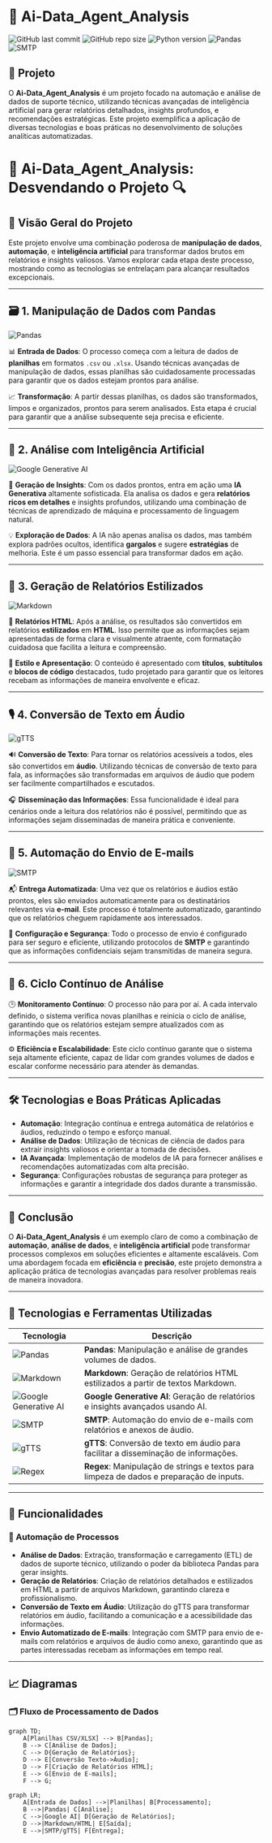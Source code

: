 # 🧠 Ai-Data_Agent_Analysis

![GitHub last commit](https://img.shields.io/github/last-commit/chaos4455/Ai-Data_Agent_Analysis)
![GitHub repo size](https://img.shields.io/github/repo-size/chaos4455/Ai-Data_Agent_Analysis)
![Python version](https://img.shields.io/badge/python-3.9-blue.svg)
![Pandas](https://img.shields.io/badge/pandas-%23150458.svg?logo=pandas&logoColor=white)
![SMTP](https://img.shields.io/badge/SMTP-Enabled-green.svg)

## 📌 Projeto

O **Ai-Data_Agent_Analysis** é um projeto focado na automação e análise de dados de suporte técnico, utilizando técnicas avançadas de inteligência artificial para gerar relatórios detalhados, insights profundos, e recomendações estratégicas. Este projeto exemplifica a aplicação de diversas tecnologias e boas práticas no desenvolvimento de soluções analíticas automatizadas.

# 🧠 Ai-Data_Agent_Analysis: Desvendando o Projeto 🔍

## 🌟 Visão Geral do Projeto

Este projeto envolve uma combinação poderosa de **manipulação de dados**, **automação**, e **inteligência artificial** para transformar dados brutos em relatórios e insights valiosos. Vamos explorar cada etapa deste processo, mostrando como as tecnologias se entrelaçam para alcançar resultados excepcionais.

---

## 🗃️ 1. Manipulação de Dados com Pandas

![Pandas](https://img.shields.io/badge/pandas-%23150458.svg?logo=pandas&logoColor=white)

📊 **Entrada de Dados**: O processo começa com a leitura de dados de **planilhas** em formatos `.csv` ou `.xlsx`. Usando técnicas avançadas de manipulação de dados, essas planilhas são cuidadosamente processadas para garantir que os dados estejam prontos para análise.

📈 **Transformação**: A partir dessas planilhas, os dados são transformados, limpos e organizados, prontos para serem analisados. Esta etapa é crucial para garantir que a análise subsequente seja precisa e eficiente.

---



## 🤖 2. Análise com Inteligência Artificial

![Google Generative AI](https://img.shields.io/badge/Google_Generative_AI-%230075D5.svg?logo=google)

🧠 **Geração de Insights**: Com os dados prontos, entra em ação uma **IA Generativa** altamente sofisticada. Ela analisa os dados e gera **relatórios ricos em detalhes** e insights profundos, utilizando uma combinação de técnicas de aprendizado de máquina e processamento de linguagem natural.

💡 **Exploração de Dados**: A IA não apenas analisa os dados, mas também explora padrões ocultos, identifica **gargalos** e sugere **estratégias** de melhoria. Este é um passo essencial para transformar dados em ação.

---

## 📝 3. Geração de Relatórios Estilizados

![Markdown](https://img.shields.io/badge/Markdown-%23000000.svg?logo=markdown&logoColor=white)

📑 **Relatórios HTML**: Após a análise, os resultados são convertidos em relatórios **estilizados** em **HTML**. Isso permite que as informações sejam apresentadas de forma clara e visualmente atraente, com formatação cuidadosa que facilita a leitura e compreensão.

🎨 **Estilo e Apresentação**: O conteúdo é apresentado com **títulos**, **subtítulos** e **blocos de código** destacados, tudo projetado para garantir que os leitores recebam as informações de maneira envolvente e eficaz.

---

## 🎙️ 4. Conversão de Texto em Áudio

![gTTS](https://img.shields.io/badge/gTTS-%23FF4B3E.svg?logo=google)

🔊 **Conversão de Texto**: Para tornar os relatórios acessíveis a todos, eles são convertidos em **áudio**. Utilizando técnicas de conversão de texto para fala, as informações são transformadas em arquivos de áudio que podem ser facilmente compartilhados e escutados.

🎧 **Disseminação das Informações**: Essa funcionalidade é ideal para cenários onde a leitura dos relatórios não é possível, permitindo que as informações sejam disseminadas de maneira prática e conveniente.

---

## 📧 5. Automação do Envio de E-mails

![SMTP](https://img.shields.io/badge/SMTP-%23F16524.svg?logo=gmail&logoColor=white)

📬 **Entrega Automatizada**: Uma vez que os relatórios e áudios estão prontos, eles são enviados automaticamente para os destinatários relevantes via **e-mail**. Este processo é totalmente automatizado, garantindo que os relatórios cheguem rapidamente aos interessados.

📧 **Configuração e Segurança**: Todo o processo de envio é configurado para ser seguro e eficiente, utilizando protocolos de **SMTP** e garantindo que as informações confidenciais sejam transmitidas de maneira segura.

---

## 🔁 6. Ciclo Contínuo de Análise

🕒 **Monitoramento Contínuo**: O processo não para por aí. A cada intervalo definido, o sistema verifica novas planilhas e reinicia o ciclo de análise, garantindo que os relatórios estejam sempre atualizados com as informações mais recentes.

⚙️ **Eficiência e Escalabilidade**: Este ciclo contínuo garante que o sistema seja altamente eficiente, capaz de lidar com grandes volumes de dados e escalar conforme necessário para atender às demandas.

---

## 🛠️ Tecnologias e Boas Práticas Aplicadas

- **Automação**: Integração contínua e entrega automática de relatórios e áudios, reduzindo o tempo e esforço manual.
- **Análise de Dados**: Utilização de técnicas de ciência de dados para extrair insights valiosos e orientar a tomada de decisões.
- **IA Avançada**: Implementação de modelos de IA para fornecer análises e recomendações automatizadas com alta precisão.
- **Segurança**: Configurações robustas de segurança para proteger as informações e garantir a integridade dos dados durante a transmissão.

---

## 📅 Conclusão

O **Ai-Data_Agent_Analysis** é um exemplo claro de como a combinação de **automação**, **análise de dados**, e **inteligência artificial** pode transformar processos complexos em soluções eficientes e altamente escaláveis. Com uma abordagem focada em **eficiência** e **precisão**, este projeto demonstra a aplicação prática de tecnologias avançadas para resolver problemas reais de maneira inovadora.


---

## 🚀 Tecnologias e Ferramentas Utilizadas

| **Tecnologia**            | **Descrição**                                                                 |
|---------------------------|-------------------------------------------------------------------------------|
| ![Pandas](https://img.shields.io/badge/pandas-%23150458.svg?logo=pandas&logoColor=white) | **Pandas**: Manipulação e análise de grandes volumes de dados.                             |
| ![Markdown](https://img.shields.io/badge/Markdown-%23000000.svg?logo=markdown&logoColor=white) | **Markdown**: Geração de relatórios HTML estilizados a partir de textos Markdown.           |
| ![Google Generative AI](https://img.shields.io/badge/Google_Generative_AI-%230075D5.svg?logo=google) | **Google Generative AI**: Geração de relatórios e insights avançados usando AI.            |
| ![SMTP](https://img.shields.io/badge/SMTP-%23F16524.svg?logo=gmail&logoColor=white) | **SMTP**: Automação do envio de e-mails com relatórios e anexos de áudio.                   |
| ![gTTS](https://img.shields.io/badge/gTTS-%23FF4B3E.svg?logo=google) | **gTTS**: Conversão de texto em áudio para facilitar a disseminação de informações.         |
| ![Regex](https://img.shields.io/badge/Regex-%231e90ff.svg?logo=regex) | **Regex**: Manipulação de strings e textos para limpeza de dados e preparação de inputs.    |

---

## 📑 Funcionalidades

### 🎯 Automação de Processos

- **Análise de Dados**: Extração, transformação e carregamento (ETL) de dados de suporte técnico, utilizando o poder da biblioteca Pandas para gerar insights.
- **Geração de Relatórios**: Criação de relatórios detalhados e estilizados em HTML a partir de arquivos Markdown, garantindo clareza e profissionalismo.
- **Conversão de Texto em Áudio**: Utilização do gTTS para transformar relatórios em áudio, facilitando a comunicação e a acessibilidade das informações.
- **Envio Automatizado de E-mails**: Integração com SMTP para envio de e-mails com relatórios e arquivos de áudio como anexo, garantindo que as partes interessadas recebam as informações em tempo real.

---

## 📈 Diagramas

### 🗂️ Fluxo de Processamento de Dados

```mermaid
graph TD;
    A[Planilhas CSV/XLSX] --> B[Pandas];
    B --> C[Análise de Dados];
    C --> D{Geração de Relatórios};
    D --> E[Conversão Texto->Áudio];
    D --> F[Criação de Relatórios HTML];
    E --> G[Envio de E-mails];
    F --> G;
```

```mermaid
graph LR;
    A[Entrada de Dados] -->|Planilhas| B[Processamento];
    B -->|Pandas| C[Análise];
    C -->|Google AI| D[Geração de Relatórios];
    D -->|Markdown/HTML| E[Saída];
    E -->|SMTP/gTTS| F[Entrega];
```
